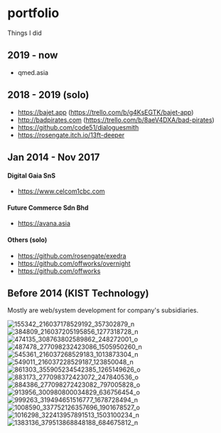 # portfolio
Things I did

## 2019 - now
- qmed.asia

## 2018 - 2019 (solo)
- https://bajet.app (https://trello.com/b/g4KsEGTK/bajet-app)
- http://badpirates.com (https://trello.com/b/8aeV4DXA/bad-pirates)
- https://github.com/code51/dialoguesmith
- https://rosengate.itch.io/13ft-deeper

## Jan 2014 - Nov 2017
#### Digital Gaia SnS
- https://www.celcom1cbc.com

#### Future Commerce Sdn Bhd
- https://avana.asia

#### Others (solo)
- https://github.com/rosengate/exedra
- https://github.com/offworks/overnight
- https://github.com/offworks

## Before 2014 (KIST Technology)
Mostly are web/system development for company's subsidiaries.

![155342_216037178529192_357302879_n](https://user-images.githubusercontent.com/5824953/66332500-7e37cc00-e967-11e9-8599-d6ffbd2ffdf3.jpg)
![384809_216037205195856_1277318728_n](https://user-images.githubusercontent.com/5824953/66332547-94458c80-e967-11e9-875b-d94d846065f0.jpg)
![474135_308763802589862_248272001_o](https://user-images.githubusercontent.com/5824953/66332552-97407d00-e967-11e9-8113-c39f4634097c.jpg)
![487478_277098232423086_1505950260_n](https://user-images.githubusercontent.com/5824953/66332556-990a4080-e967-11e9-9316-11793c12d839.jpg)
![545361_216037268529183_1013873304_n](https://user-images.githubusercontent.com/5824953/66332562-9c9dc780-e967-11e9-9155-3d75316f9401.jpg)
![549011_216037228529187_123850048_n](https://user-images.githubusercontent.com/5824953/66332566-9dcef480-e967-11e9-81ec-73cf464bdbbf.jpg)
![861303_355905234542385_1265149626_o](https://user-images.githubusercontent.com/5824953/66332572-a0c9e500-e967-11e9-93a5-c03f3b508237.jpg)
![883173_277098372423072_247840536_o](https://user-images.githubusercontent.com/5824953/66332574-a1fb1200-e967-11e9-9fd3-169061351030.jpg)
![884386_277098272423082_797005828_o](https://user-images.githubusercontent.com/5824953/66332586-a58e9900-e967-11e9-9301-980ed33dcd17.jpg)
![913956_300980800034829_636756454_o](https://user-images.githubusercontent.com/5824953/66332589-a6bfc600-e967-11e9-9537-1f57e8c68e83.jpg)
![999263_319494651516777_1678728494_n](https://user-images.githubusercontent.com/5824953/66332593-a8898980-e967-11e9-9eab-4562a70ad519.jpg)
![1008590_337752126357696_1901678527_o](https://user-images.githubusercontent.com/5824953/66332596-aaebe380-e967-11e9-9eff-e4b0f7c77ccb.jpg)
![1016298_322413957891513_1503100234_n](https://user-images.githubusercontent.com/5824953/66332600-acb5a700-e967-11e9-9638-6a533f129ff8.jpg)
![1383136_379513868848188_684675812_n](https://user-images.githubusercontent.com/5824953/66332606-af180100-e967-11e9-8a1f-b4199b8230d2.jpg)













